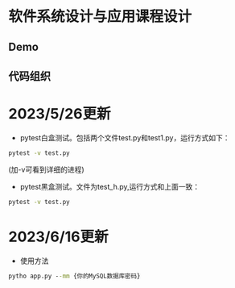 # 软件系统设计与应用课程设计 


## Demo



## 代码组织



# 2023/5/26更新

+ pytest白盒测试。包括两个文件test.py和test1.py，运行方式如下：
```cmd
pytest -v test.py
```
(加-v可看到详细的进程)

+ pytest黑盒测试。文件为test_h.py,运行方式和上面一致：
```cmd
pytest -v test.py
```

# 2023/6/16更新

+ 使用方法
```cmd
pytho app.py --mm {你的MySQL数据库密码}
```